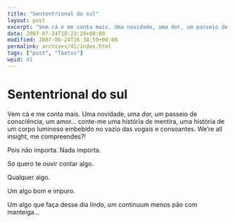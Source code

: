 ```yaml
---
title: "Sententrional do sul"
layout: post
excerpt: "Vem cá e me conta mais. Uma novidade, uma dor, um passeio de consciência, um amor… conte-me uma história de mentira, uma história de um corpo luminoso embebido no vazio das vogais e consoantes. We’re all insight, me compreendes?! Pois não importa. Nada importa. Só quero te ouvir contar algo. Qualquer algo. Um algo bom […]"
date: 2007-07-24T18:23:29+00:00
modified: 2007-08-24T16:38:59+00:00
permalink: archives/41/index.html
tags: ["post", "Textos"]
wpid: 41
---
```


# Sententrional do sul

Vem cá e me conta mais. Uma novidade, uma dor, um passeio de consciência, um amor… conte-me uma história de mentira, uma história de um corpo luminoso embebido no vazio das vogais e consoantes. We’re all insight, me compreendes?!

Pois não importa. Nada importa.

Só quero te ouvir contar algo.

Qualquer algo.

Um algo bom e impuro.

Um algo que faça desse dia lindo, um continuum menos pão com manteiga…